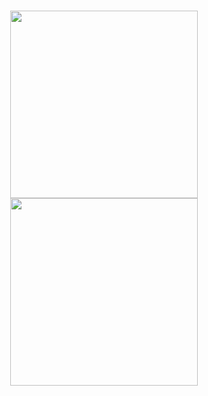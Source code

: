 <h3 align="center">
  <img height="300" src="https://cdn.jsdelivr.net/gh/devicons/devicon/icons/debian/debian-original.svg" />
  <img height="300" src="https://cdn.jsdelivr.net/gh/devicons/devicon/icons/docker/docker-original-wordmark.svg" />
</h3>
